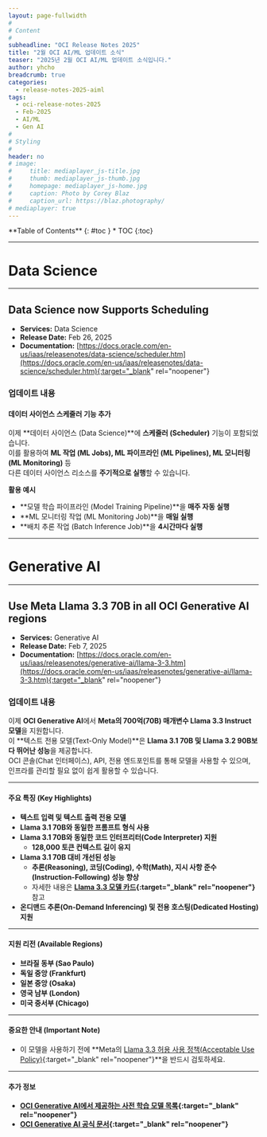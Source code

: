 ```yaml
---
layout: page-fullwidth
#
# Content
#
subheadline: "OCI Release Notes 2025"
title: "2월 OCI AI/ML 업데이트 소식"
teaser: "2025년 2월 OCI AI/ML 업데이트 소식입니다."
author: yhcho
breadcrumb: true
categories:
  - release-notes-2025-aiml
tags:
  - oci-release-notes-2025
  - Feb-2025
  - AI/ML
  - Gen AI
#
# Styling
#
header: no
# image:
#     title: mediaplayer_js-title.jpg
#     thumb: mediaplayer_js-thumb.jpg
#     homepage: mediaplayer_js-home.jpg
#     caption: Photo by Corey Blaz
#     caption_url: https://blaz.photography/
# mediaplayer: true
---
```

 
<div class="panel radius" markdown="1">
**Table of Contents**
{: #toc }
*  TOC
{:toc}
</div>


---
# Data Science

---
## Data Science now Supports Scheduling
* **Services:** Data Science
* **Release Date:** Feb 26, 2025
* **Documentation:** [https://docs.oracle.com/en-us/iaas/releasenotes/data-science/scheduler.htm](https://docs.oracle.com/en-us/iaas/releasenotes/data-science/scheduler.htm){:target="_blank" rel="noopener"}

### 업데이트 내용

#### 데이터 사이언스 스케줄러 기능 추가

이제 **데이터 사이언스 (Data Science)**에 **스케줄러 (Scheduler)** 기능이 포함되었습니다.  
이를 활용하여 **ML 작업 (ML Jobs), ML 파이프라인 (ML Pipelines), ML 모니터링 (ML Monitoring)** 등  
다른 데이터 사이언스 리소스를 **주기적으로 실행**할 수 있습니다.

**활용 예시**
- **모델 학습 파이프라인 (Model Training Pipeline)**을 **매주 자동 실행**
- **ML 모니터링 작업 (ML Monitoring Job)**을 **매일 실행**
- **배치 추론 작업 (Batch Inference Job)**을 **4시간마다 실행**


---


# Generative AI

---
## Use Meta Llama 3.3 70B in all OCI Generative AI regions
* **Services:** Generative AI
* **Release Date:** Feb 7, 2025
* **Documentation:** [https://docs.oracle.com/en-us/iaas/releasenotes/generative-ai/llama-3-3.htm](https://docs.oracle.com/en-us/iaas/releasenotes/generative-ai/llama-3-3.htm){:target="_blank" rel="noopener"}

### 업데이트 내용

이제 **OCI Generative AI**에서 **Meta의 700억(70B) 매개변수 Llama 3.3 Instruct 모델**을 지원합니다.  
이 **텍스트 전용 모델(Text-Only Model)**은 **Llama 3.1 70B 및 Llama 3.2 90B보다 뛰어난 성능**을 제공합니다.  
OCI 콘솔(Chat 인터페이스), API, 전용 엔드포인트를 통해 모델을 사용할 수 있으며,  
인프라를 관리할 필요 없이 쉽게 활용할 수 있습니다.

---

#### **주요 특징 (Key Highlights)**
- **텍스트 입력 및 텍스트 출력 전용 모델**
- **Llama 3.1 70B와 동일한 프롬프트 형식 사용**
- **Llama 3.1 70B와 동일한 코드 인터프리터(Code Interpreter) 지원**
    - **128,000 토큰 컨텍스트 길이 유지**
- **Llama 3.1 70B 대비 개선된 성능**
    - **추론(Reasoning), 코딩(Coding), 수학(Math), 지시 사항 준수(Instruction-Following) 성능 향상**
    - 자세한 내용은 **[Llama 3.3 모델 카드](https://github.com/meta-llama/llama-models/blob/main/models/llama3_3/MODEL_CARD.md){:target="_blank" rel="noopener"}** 참고
- **온디맨드 추론(On-Demand Inferencing) 및 전용 호스팅(Dedicated Hosting) 지원**

---

#### **지원 리전 (Available Regions)**
- **브라질 동부 (Sao Paulo)**
- **독일 중앙 (Frankfurt)**
- **일본 중앙 (Osaka)**
- **영국 남부 (London)**
- **미국 중서부 (Chicago)**

---

#### **중요한 안내 (Important Note)**
- 이 모델을 사용하기 전에 **Meta의 [Llama 3.3 허용 사용 정책(Acceptable Use Policy)](https://www.llama.com/llama3_3/use-policy/){:target="_blank" rel="noopener"}**을 반드시 검토하세요.

---

#### **추가 정보**
- **[OCI Generative AI에서 제공하는 사전 학습 모델 목록](https://docs.oracle.com/iaas/Content/generative-ai/pretrained-models.htm){:target="_blank" rel="noopener"}**
- **[OCI Generative AI 공식 문서](https://docs.oracle.com/iaas/Content/generative-ai/home.htm){:target="_blank" rel="noopener"}**







